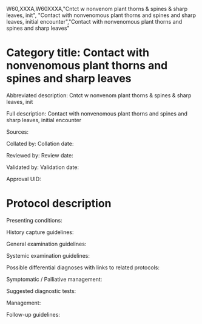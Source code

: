 W60,XXXA,W60XXXA,"Cntct w nonvenom plant thorns & spines & sharp leaves, init", "Contact with nonvenomous plant thorns and spines and sharp leaves, initial encounter","Contact with nonvenomous plant thorns and spines and sharp leaves"
# Category title: Contact with nonvenomous plant thorns and spines and sharp leaves

Abbreviated description: Cntct w nonvenom plant thorns & spines & sharp leaves, init

Full description: Contact with nonvenomous plant thorns and spines and sharp leaves, initial encounter

Sources:

Collated by:
Collation date:

Reviewed by:
Review date:

Validated by:
Validation date:

Approval UID:

# Protocol description

Presenting conditions:

History capture guidelines:

General examination guidelines:

Systemic examination guidelines:

Possible differential diagnoses with links to related protocols:

Symptomatic / Palliative management:

Suggested diagnostic tests:

Management:

Follow-up guidelines:
